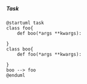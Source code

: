 <h5>Task</h5>

```plantuml
@startuml task
class foo{
    def boo(*args **kwargs):

}
class boo{
    def foo(*args **kwargs):

}
boo --> foo
@enduml
```
